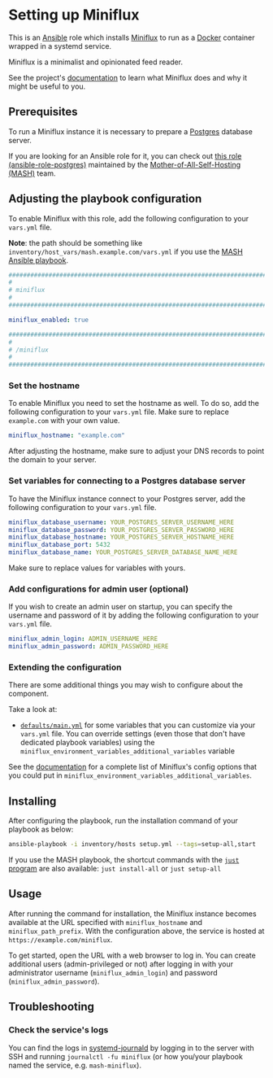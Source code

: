<!--
SPDX-FileCopyrightText: 2020 - 2024 MDAD project contributors
SPDX-FileCopyrightText: 2020 - 2024 Slavi Pantaleev
SPDX-FileCopyrightText: 2020 Aaron Raimist
SPDX-FileCopyrightText: 2020 Chris van Dijk
SPDX-FileCopyrightText: 2020 Dominik Zajac
SPDX-FileCopyrightText: 2020 Mickaël Cornière
SPDX-FileCopyrightText: 2022 François Darveau
SPDX-FileCopyrightText: 2022 Julian Foad
SPDX-FileCopyrightText: 2022 Warren Bailey
SPDX-FileCopyrightText: 2023 Antonis Christofides
SPDX-FileCopyrightText: 2023 Felix Stupp
SPDX-FileCopyrightText: 2023 Pierre 'McFly' Marty
SPDX-FileCopyrightText: 2024 - 2025 Suguru Hirahara

SPDX-License-Identifier: AGPL-3.0-or-later
-->

# Setting up Miniflux

This is an [Ansible](https://www.ansible.com/) role which installs [Miniflux](https://miniflux.app/) to run as a [Docker](https://www.docker.com/) container wrapped in a systemd service.

Miniflux is a minimalist and opinionated feed reader.

See the project's [documentation](https://miniflux.app/docs/index.html) to learn what Miniflux does and why it might be useful to you.

## Prerequisites

To run a Miniflux instance it is necessary to prepare a [Postgres](https://www.postgresql.org) database server.

If you are looking for an Ansible role for it, you can check out [this role (ansible-role-postgres)](https://github.com/mother-of-all-self-hosting/ansible-role-postgres) maintained by the [Mother-of-All-Self-Hosting (MASH)](https://github.com/mother-of-all-self-hosting) team.

## Adjusting the playbook configuration

To enable Miniflux with this role, add the following configuration to your `vars.yml` file.

**Note**: the path should be something like `inventory/host_vars/mash.example.com/vars.yml` if you use the [MASH Ansible playbook](https://github.com/mother-of-all-self-hosting/mash-playbook).

```yaml
########################################################################
#                                                                      #
# miniflux                                                             #
#                                                                      #
########################################################################

miniflux_enabled: true

########################################################################
#                                                                      #
# /miniflux                                                            #
#                                                                      #
########################################################################
```

### Set the hostname

To enable Miniflux you need to set the hostname as well. To do so, add the following configuration to your `vars.yml` file. Make sure to replace `example.com` with your own value.

```yaml
miniflux_hostname: "example.com"
```

After adjusting the hostname, make sure to adjust your DNS records to point the domain to your server.

### Set variables for connecting to a Postgres database server

To have the Miniflux instance connect to your Postgres server, add the following configuration to your `vars.yml` file.

```yaml
miniflux_database_username: YOUR_POSTGRES_SERVER_USERNAME_HERE
miniflux_database_password: YOUR_POSTGRES_SERVER_PASSWORD_HERE
miniflux_database_hostname: YOUR_POSTGRES_SERVER_HOSTNAME_HERE
miniflux_database_port: 5432
miniflux_database_name: YOUR_POSTGRES_SERVER_DATABASE_NAME_HERE
```

Make sure to replace values for variables with yours.

### Add configurations for admin user (optional)

If you wish to create an admin user on startup, you can specify the username and password of it by adding the following configuration to your `vars.yml` file.

```yaml
miniflux_admin_login: ADMIN_USERNAME_HERE
miniflux_admin_password: ADMIN_PASSWORD_HERE
```

### Extending the configuration

There are some additional things you may wish to configure about the component.

Take a look at:

- [`defaults/main.yml`](../defaults/main.yml) for some variables that you can customize via your `vars.yml` file. You can override settings (even those that don't have dedicated playbook variables) using the `miniflux_environment_variables_additional_variables` variable

See the [documentation](https://miniflux.app/docs/configuration.html) for a complete list of Miniflux's config options that you could put in `miniflux_environment_variables_additional_variables`.

## Installing

After configuring the playbook, run the installation command of your playbook as below:

```sh
ansible-playbook -i inventory/hosts setup.yml --tags=setup-all,start
```

If you use the MASH playbook, the shortcut commands with the [`just` program](https://github.com/mother-of-all-self-hosting/mash-playbook/blob/main/docs/just.md) are also available: `just install-all` or `just setup-all`

## Usage

After running the command for installation, the Miniflux instance becomes available at the URL specified with `miniflux_hostname` and `miniflux_path_prefix`. With the configuration above, the service is hosted at `https://example.com/miniflux`.

To get started, open the URL with a web browser to log in. You can create additional users (admin-privileged or not) after logging in with your administrator username (`miniflux_admin_login`) and password (`miniflux_admin_password`).

## Troubleshooting

### Check the service's logs

You can find the logs in [systemd-journald](https://www.freedesktop.org/software/systemd/man/systemd-journald.service.html) by logging in to the server with SSH and running `journalctl -fu miniflux` (or how you/your playbook named the service, e.g. `mash-miniflux`).
